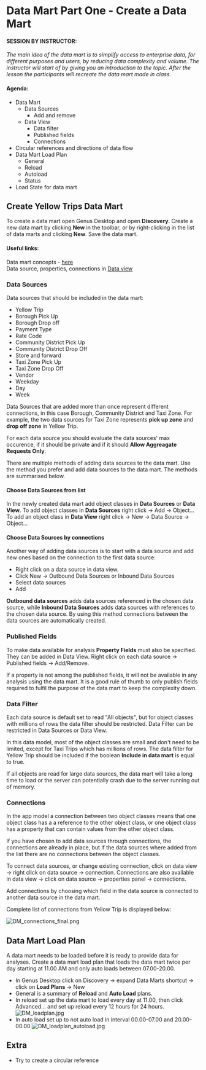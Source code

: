 
# Data Mart Part One - Create a Data Mart

#### SESSION BY INSTRUCTOR: 

_The main idea of the data mart is to simplify access to enterprise data, for different purposes and users, by reducing data complexity and volume. The instructor will start of by giving you an introduction to the topic. After the lesson the participants will recreate the data mart made in class._

#### Agenda:

- Data Mart 
    - Data Sources
        - Add and remove
    - Data View 
        - Data filter
        - Published fields
        - Connections 
- Circular references and directions of data flow
- Data Mart Load Plan
    - General
    - Reload
    - Autoload 
    - Status
- Load State for data mart

## Create Yellow Trips Data Mart

To create a data mart open Genus Desktop and open **Discovery**. Create a new data mart by clicking **New** in the toolbar, or by right-clicking in the list of data marts and clicking **New**. Save the data mart. 

#### Useful links:
Data mart concepts - [here](https://docs.genus.no/users/analyze-report-and-discover/data-marts/data-mart-concepts.html)  
Data source, properties, connections in [Data view](https://docs.genus.no/users/analyze-report-and-discover/data-marts/data-view.html)

### Data Sources 

Data sources that should be included in the data mart: 

* Yellow Trip
* Borough Pick Up
* Borough Drop off
* Payment Type
* Rate Code
* Community District Pick Up
* Community District Drop Off
* Store and forward
* Taxi Zone Pick Up 
* Taxi Zone Drop Off
* Vendor
* Weekday
* Day
* Week 

Data Sources that are added more than once represent different connections, in this case Borough, Community District and Taxi Zone. For example, the two data sources for Taxi Zone represents **pick up zone** and **drop off zone** in Yellow Trip.  

For each data source you should evaluate the data sources' max occurence, if it should be private and if it should **Allow Aggreagate Requests Only**. 

There are multiple methods of adding data sources to the data mart. Use the method you prefer and add data sources to the data mart. The methods are summarised below. 

#### Choose Data Sources from list

In the newly created data mart add object classes in **Data Sources** or **Data View**. To add object classes in **Data Sources** right click -> Add -> Object... To add an object class in **Data View** right click -> New -> Data Source -> Object... 

#### Choose Data Sources by connections  

Another way of adding data sources is to start with a data source and add new ones based on the connection to the first data source:

- Right click on a data source in data view.
- Click New -> Outbound Data Sources or Inbound Data Sources 
- Select data sources 
- Add 

**Outbound data sources** adds data sources referenced in the chosen data source, while **Inbound Data Sources** adds data sources with references to the chosen data source. By using this method connections between the data sources are automatically created. 

### Published Fields

To make data available for analysis **Property Fields** must also be specified. They can be added in Data View. Right click on each data source -> Published fields -> Add/Remove. 

If a property is not among the published fields, it will not be available in any analysis using the data mart. It is a good rule of thumb to only publish fields required to fulfil the purpose of the data mart to keep the complexity down.  

### Data Filter

Each data source is default set to read "All objects", but for object classes with millions of rows the data filter should be restricted. Data Filter can be restricted in Data Sources or Data View.  

In this data model, most of the object classes are small and don't need to be limited, except for Taxi Trips which has millions of rows. The data filter for Yellow Trip should be included if the boolean **Include in data mart** is equal to true. 

If all objects are read for large data sources, the data mart will take a long time to load or the server can potentially crash due to the server running out of memory.  

### Connections

In the app model a connection between two object classes means that one object class has a a reference to the other object class, or one object class has a property that can contain values from the other object class. 

If you have chosen to add data sources through connections, the connections are already in place, but if the data sources where added from the list there are no connections between the object classes.  

To connect data sources, or change existing connection, click on data view -> right click on data source -> connection. Connections are also available in data view -> click on data source -> properties panel -> connections.  

Add connections by choosing which field in the data source is connected to another data source in the data mart. 

Complete list of connections from Yellow Trip is displayed below:

![DM_connections_final.png](media/DM_connections_final.png)

## Data Mart Load Plan

A data mart needs to be loaded before it is ready to provide data for analyses. Create a data mart load plan that loads the data mart twice per day starting at 11.00 AM and only auto loads between 07.00-20.00. 

- In Genus Desktop click on Discovery -> expand Data Marts shortcut -> click on **Load Plans** -> New
- General is a summary of **Reload** and **Auto Load** plans. 
- In reload set up the data mart to load every day at 11.00, then click Advanced... and set up reload every 12 hours for 24 hours. ![DM_loadplan.jpg](media/DM_loadplan.jpg)
- In auto load set up to not auto load in interval 00.00-07.00 and 20.00-00.00 ![DM_loadplan_autoload.jpg](media/DM_loadplan_autoload.jpg)

## Extra 

- Try to create a circular reference
